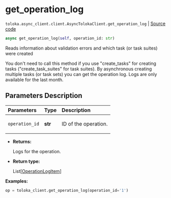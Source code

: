 # get_operation_log
`toloka.async_client.client.AsyncTolokaClient.get_operation_log` | [Source code](https://github.com/Toloka/toloka-kit/blob/v1.1.1/src/async_client/client.py#L0)

```python
async get_operation_log(self, operation_id: str)
```

Reads information about validation errors and which task (or task suites) were created


You don't need to call this method if you use "create_tasks" for creating tasks ("create_task_suites" for task suites).
By asynchronous creating multiple tasks (or task sets) you can get the operation log.
Logs are only available for the last month.

## Parameters Description

| Parameters | Type | Description |
| :----------| :----| :-----------|
`operation_id`|**str**|<p>ID of the operation.</p>

* **Returns:**

  Logs for the operation.

* **Return type:**

  List\[[OperationLogItem](toloka.client.operation_log.OperationLogItem.md)\]

**Examples:**


```python
op = toloka_client.get_operation_log(operation_id='1')
```
